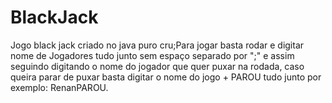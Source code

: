 # BlackJack

Jogo black jack criado no java puro cru;Para jogar basta rodar e digitar nome de Jogadores tudo junto sem espaço separado
por ";" e assim seguindo digitando o nome do jogador que quer puxar na rodada, caso queira parar de puxar basta digitar 
o nome do jogo + PAROU tudo junto por exemplo: RenanPAROU.